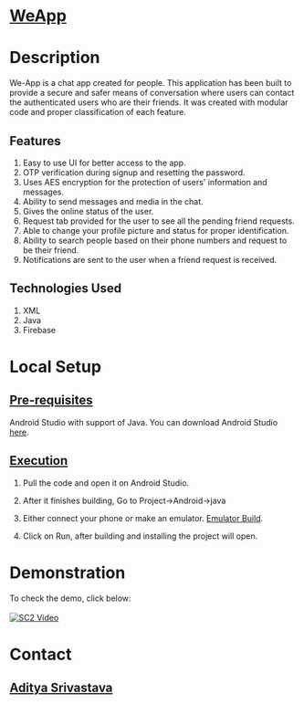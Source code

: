 # <ins>**WeApp**</ins>
# Description
We-App is a chat app created for people. This application has been built to provide a secure and safer means of conversation where users can contact the authenticated users who are their friends. It was created with modular code and proper classification of each feature.

## Features
1. Easy to use UI for better access to the app.
2. OTP verification during signup and resetting the password.
3. Uses AES encryption for the protection of users' information and messages.
4. Ability to send messages and media in the chat.
5. Gives the online status of the user. 
6. Request tab provided for the user to see all the pending friend requests.
7. Able to change your profile picture and status for proper identification.
8. Ability to search people based on their phone numbers and request to be their friend.
9. Notifications are sent to the user when a friend request is received.

## Technologies Used
1. XML
2. Java
3. Firebase

# Local Setup
## <ins>Pre-requisites</ins>
Android Studio with support of Java.
You can download Android Studio [here](https://developer.android.com/studio).

## <ins>Execution</ins>
1. Pull the code and open it on Android Studio.<br />

2. After it finishes building, Go to Project->Android->java<br />

3. Either connect your phone or make an emulator. [Emulator Build](https://developer.android.com/studio/run/managing-avds).

4. Click on Run, after building and installing the project will open.

# Demonstration
To check the demo, click below: <br/><br/>
[![SC2 Video](https://img.youtube.com/vi/WI0u7xAN0lg/0.jpg)](https://youtu.be/WI0u7xAN0lg)


# Contact
## [Aditya Srivastava](mailto:aditya26052002@gmail.com?subject=GitHub)
